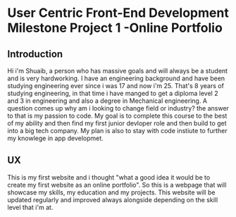 # User Centric Front-End Development Milestone Project 1 -Online Portfolio

## Introduction 

Hi i'm Shuaib, a person who has massive goals and will always be a student and is very hardworking. I have an engineering background and have been studying engineering ever since i was 17 and now i'm 25. That's 8 years of studying engineering, in that time i have manged to get a diploma level 2 and 3 in engineering and also a degree in Mechanical engineering. A question comes up why am i looking to change field or industry? the answer to that is my passion to code. My goal is to complete this course to the best of my ability and then find my first junior devloper role and then build to get into a big tech company. My plan is also to stay with code instiute to further my knowlege in app developmet.    

## UX

This is my first website and i thought "what a good idea it would be to create my first website as an online portfolio". So this is a webpage that will showcase my skills, my education and my projects. This website will be updated regularly and improved always alongside depending on the skill level that i'm at. 

